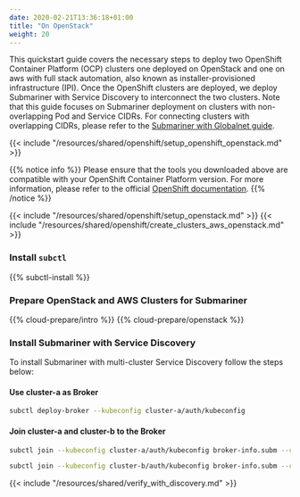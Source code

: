 ```yaml
---
date: 2020-02-21T13:36:18+01:00
title: "On OpenStack"
weight: 20
---
```


This quickstart guide covers the necessary steps to deploy two OpenShift Container Platform (OCP) clusters one deployed on OpenStack
and one on aws with full stack automation, also known as installer-provisioned infrastructure (IPI). Once the OpenShift clusters are
deployed, we deploy Submariner with Service Discovery to interconnect the two clusters. Note that this guide focuses on Submariner
deployment on clusters with non-overlapping Pod and Service CIDRs. For connecting clusters with overlapping CIDRs, please refer to the
[Submariner with Globalnet guide](../globalnet/).

{{< include "/resources/shared/openshift/setup_openshift_openstack.md" >}}

{{% notice info %}}
Please ensure that the tools you downloaded above are compatible with your OpenShift Container Platform version. For more information,
please refer to the official [OpenShift documentation](https://docs.openshift.com/container-platform/).
{{% /notice %}}

{{< include "/resources/shared/openshift/setup_openstack.md" >}}
{{< include "/resources/shared/openshift/create_clusters_aws_openstack.md" >}}

### Install `subctl`

{{% subctl-install %}}

### Prepare OpenStack and AWS Clusters for Submariner

{{% cloud-prepare/intro %}}
{{% cloud-prepare/openstack %}}

### Install Submariner with Service Discovery

To install Submariner with multi-cluster Service Discovery follow the steps below:

#### Use cluster-a as Broker

```bash
subctl deploy-broker --kubeconfig cluster-a/auth/kubeconfig
```

#### Join cluster-a and cluster-b to the Broker

```bash
subctl join --kubeconfig cluster-a/auth/kubeconfig broker-info.subm --clusterid cluster-a
```

```bash
subctl join --kubeconfig cluster-b/auth/kubeconfig broker-info.subm --clusterid cluster-b
```

{{< include "/resources/shared/verify_with_discovery.md" >}}
